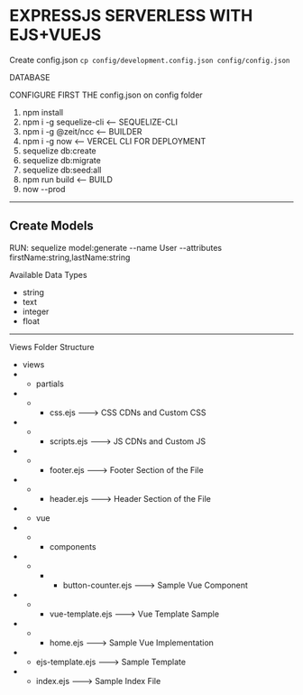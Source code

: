 # EXPRESSJS SERVERLESS WITH EJS+VUEJS

Create config.json
`cp config/development.config.json config/config.json`

DATABASE 

CONFIGURE FIRST THE config.json on config folder

1. npm install
2. npm i -g sequelize-cli <-- SEQUELIZE-CLI
3. npm i -g @zeit/ncc <-- BUILDER
4. npm i -g now <-- VERCEL CLI FOR DEPLOYMENT
5. sequelize db:create
6. sequelize db:migrate
7. sequelize db:seed:all
8. npm run build <-- BUILD
9. now --prod

---------------------------------
Create Models
---------------------------------
RUN: sequelize model:generate --name User --attributes firstName:string,lastName:string

Available Data Types
- string
- text
- integer
- float
---------------------------------
Views Folder Structure
- views
- - partials
- - - css.ejs ---> CSS CDNs and Custom CSS
- - - scripts.ejs ---> JS CDNs and Custom JS
- - - footer.ejs ---> Footer Section of the File
- - - header.ejs ---> Header Section of the File
- - vue
- - - components
- - - - button-counter.ejs ---> Sample Vue Component
- - - vue-template.ejs ---> Vue Template Sample
- - - home.ejs ---> Sample Vue Implementation
- - ejs-template.ejs ---> Sample Template
- - index.ejs ---> Sample Index File
